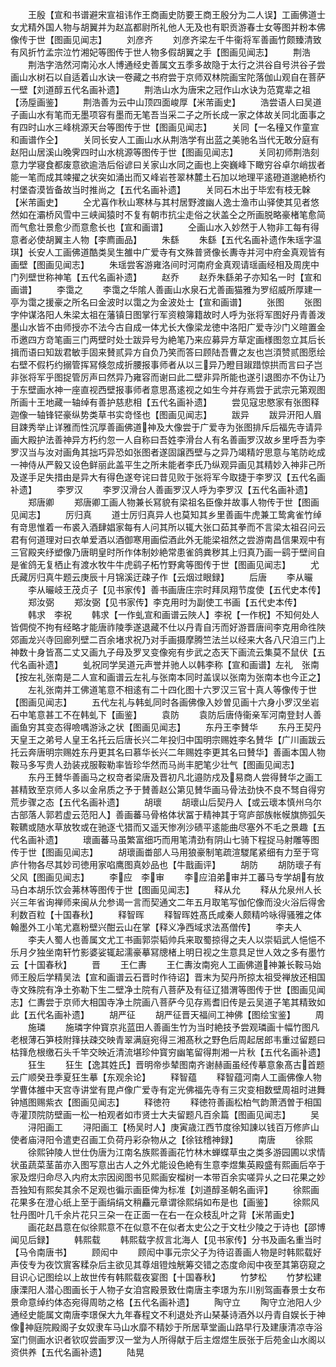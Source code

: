 <!-- { "loadSidebar": true } -->
　　王殷【宣和书谱避宋宣祖讳作王商画史防要王商王殷分为二人误】工画佛道士女尤精外国人物与胡翼并为赵嵓都尉所礼他人无及也有职贡游春士女等图并粉本佛像传于世【图画见闻志】
　　刘彦齐
　　刘彦齐梁左千牛衞将军善画竹颇臻清致有风折竹孟宗泣竹湘妃等图传于世人物多假胡翼之手【图画见闻志】
　　荆浩
　　荆浩字浩然河南沁水人博通经史善属文五季多故隐于太行之洪谷自号洪谷子尝画山水树石以自适着山水诀一卷藏之书府尝于京师双林院画宝陀落伽山观自在菩萨一壁【刘道醇五代名画补遗】
　　荆浩山水为唐宋之冠作山水诀为范寛辈之祖【汤垕画鉴】
　　荆浩善为云中山顶四面峻厚【米芾画史】
　　浩尝语人曰吴道子画山水有笔而无墨项容有墨而无笔吾当采二子之所长成一家之体故关同北面事之有四时山水三峰桃源天台等图传于世【图画见闻志】
　　关同【一名穜又作童宣和画谱作仝】
　　关同长安人工画山水从荆浩学有出蓝之美驰名当代无敢分庭有赵阳山居溪山晚霁四时山水桃源等图传于世【图画见闻志】
　　关同初师荆浩刻意力学寝食都废意欲逾浩后俗谚曰关家山水同之画也上突巍峰下瞰穷谷卓尔峭拔者能一笔而成其竦擢之状突如涌出而又峰岩苍翠林麓土石加以地理平逺磴道邈絶桥彴村堡杳漠皆备故当时推尚之【五代名画补遗】
　　关同石木出于毕宏有枝无榦【米芾画史】
　　仝尤喜作秋山寒林与其村居野渡幽人逸士渔市山驿使其见者悠然如在灞桥风雪中三峡闻猿时不复有朝市抗尘走俗之状盖仝之所画脱略豪楮笔愈简而气愈壮景愈少而意愈长也【宣和画谱】
　　仝画山水入妙然于人物非工每有得意者必使胡翼主人物【李廌画品】
　　朱繇
　　朱繇【五代名画补遗作朱瑶字温琪】长安人工画佛道酷类吴生雒中广爱寺有文殊普贤像长夀寺并河中府金真观皆有画壁【图画见闻志】
　　朱瑶尝客游雍洛间时河南府金真观请瑶画经相及周庑中门列壁世称神笔【五代名画补遗】
　　赵乔
　　赵乔朱繇弟子亦知名一时【宣和画谱】
　　李霭之
　　李霭之华隂人善画山水泉石尤善画猫雅为罗绍威所厚建一亭为霭之援豪之所名曰金波时以霭之为金波处士【宣和画谱】
　　张图
　　张图字仲谋洛阳人朱梁太祖在藩镇日图掌行军资粮簿籍故时人呼为张将军图好丹青善泼墨山水皆不由师授亦不法今古自成一体尤长大像梁龙徳中洛阳广爱寺沙门义暄置金币邀四方竒笔画三门两壁时处士跋异号为絶笔乃来应募异方草定画様图忽立其后长揖而语曰知跋君敏手固来賛贰异方自负乃笑而答曰顾陆吾曹之友也岂湏赞贰图愿绘右壁不假朽约搦管挥冩倏忽成折腰报事师者从以三异乃瞪目踧踖惊拱而言曰子岂非张将军乎图捉管厉声曰然异乃雍容而谢曰此二壁非异所能也遂引退图亦不伪让乃于东壁画水神一座直视西壁报事师者意思髙逺视之如生今并存焉尝于武宗元第观图所画十王地藏一轴绰有善护慈悲相【五代名画补遗】
　　尝见寇忠愍家有张图释迦像一轴锋铓豪纵势类草书实竒怪也【图画见闻志】
　　跋异
　　跋异汧阳人眉目踈秀举止详雅而性沉厚善画佛道神及大像尝于广爱寺为张图排斥后福先寺请异画大殿护法善神异方朽约忽一人自称曰吾姓李滑台人有名善画罗汉故乡里呼吾为李罗汉当与汝对画角其拙巧异恐如张图者遂固譲西壁与之异乃竭精竚思意与笔防屹成一神侍从严毅又设色鲜丽此盖平生之所未能者李氏乃纵观异画见其精妙入神非己所及遂手足失措由是异大有得色遂夸诧曰昔见败于张将军今取捷于李罗汉【五代名画补遗】
　　李罗汉
　　李罗汉滑台人善画罗汉人呼为李罗汉【五代名画补遗】
　　郑唐卿
　　郑唐卿工画人物兼长冩貌有梁祖名臣像并故事人物传于世【图画见闻志】
　　厉归真
　　道士厉归真异人也莫知其乡里善画牛虎兼工鸷禽雀竹绰有竒思惟着一布裘入酒肆娼家每有人问其所以辄大张口茹其拳而不言梁太祖召问云君有何道理对曰衣单爱酒以酒御寒用画偿酒此外无能梁祖然之尝游南昌信果观中有三官殿夹纾塑像乃唐眀皇时所作体制妙絶常患雀鸽粪秽其上归真乃画一鹞于壁间自是雀鸽无复栖止有渡水牧牛牛虎鹞子柘竹野禽等图传于世【图画见闻志】
　　尤氏藏厉归真牛题云庚辰十月锦溪迂疎子作【云烟过眼録】
　　后唐
　　李从曮
　　李从曮岐王茂贞子【见书家传】善书画唐庄宗时拜凤翔节度使【五代史本传】
　　郑汝弼
　　郑汝弼【见书家传】李克用时为副使工书画【五代史本传】
　　韩求　李祝
　　韩求【一作虬宣和画谱云陜人】李祝【一作柷】不知何处人皆倜傥不拘有经略才能唐祚陵季遂退藏不仕以丹青自汚而好游晋唐间李克用命徃陜郊画龙兴寺回廊列壁二百余堵求祝乃对手画摄摩腾竺法兰以经来大各八尺洎三门上神数十身皆髙二丈又画九子母及罗叉变像宛有步武之态天下画流云集莫不鼠伏【五代名画补遗】
　　虬祝同学吴道元声誉并驰人以韩李称【宣和画谱】左礼　张南【按左礼张南是二人宣和画谱云左礼与张南本同时盖误以张南为张南本也今正之】
　　左礼张南并工佛道笔意不相逺有二十四化图十六罗汉三官十真人等像传于世【图画见闻志】
　　五代左礼与韩虬同时各画佛像入妙曽见画十六身小罗汉坐岩石中笔意甚工不在韩虬下【画鉴】
　　袁防
　　袁防后唐侍衞亲军河南登封人善画鱼穷其变态得噞喁游泳之状【图画见闻志】
　　东丹王李賛华
　　东丹王契丹天皇王之弟号人皇王名托云后唐长兴二年投归中国明宗赐姓李名賛华【广川画跋云托云奔唐明宗赐姓东丹更其名曰慕华长兴二年赐姓李更其名曰賛华】善画本国人物鞍马多写贵人劲装戎服鞍勒率皆珍华然而马尚丰肥笔少壮气【图画见闻志】
　　东丹王賛华善画马之权竒者梁唐及晋初凡北邉防戍及易商人尝得賛华之画工甚精致至京师人多以金帛质之予于賛善赵公第见賛华画马骨法劲快不良不驽自得穷荒步骤之态【五代名画补遗】
　　胡瓌
　　胡瓌山后契丹人【或云瓌本慎州乌尔古部落人郭若虚云范阳人】善画蕃马骨格体状冨于精神其于穹庐部族帐幙旗斾弧矢鞍韀或随水草放牧或在驰逐弋猎而又遥天惨冽沙碛平逺能曲尽塞外不毛之景趣【五代名画补遗】
　　瓌画蕃马虽繁富细巧而用笔清劲有阴山七骑下程捉马射雕等图传于世【图画见闻志】
　　胡瓌画畨部人马用狼豪制笔疏渲騣尾紧细有力至于穹庐什物各尽其妙司徳用家啗鹰图真妙品也【牛戬画评】
　　胡防
　　胡防瓌子有父风【图画见闻志】
　　李应　李审
　　李应洎弟审并工蕃马专学胡有放马白本胡乐饮会茀林等图传于世【图画见闻志】
　　释从允
　　释从允泉州人长兴三年省询禅师来闽从允参谒一言而契通文二年五月取笔写伽佗像而没火浴后得舍利数百粒【十国春秋】
　　释智晖
　　释智晖姓髙氏咸秦人颇精吟咏得骚雅之体翰墨外工小笔尤嘉粉壁兴酣云山在掌【释义净西域求法髙僧传】
　　李夫人
　　李夫人蜀人也善属文尤工书画郭崇韬帅兵来取蜀掠得之夫人以崇韬武人悒悒不乐月夕独坐南轩竹影婆娑辄起濡豪摹冩牕楮上明日视之生意具足世人效之多有墨竹云【十国春秋】
　　晋
　　王仁夀
　　王仁夀汝南宛人工画佛道神兼长鞍马始师王殷后学精吴法【宣和画谱云石晋时作待诏】晋末为契丹所掠太祖受禅放还相国寺文殊院有净土弥勒下生二壁净土院有八菩萨及有征辽猎渭等图传于世【图画见闻志】仁夀尝于京师大相国寺净土院画八菩萨今见存焉耆旧传是云吴道子笔其精致如此【五代名画补遗】
　　胡严征
　　胡严征晋天福间工神佛【图绘宝鉴】
　　周
　　施璘
　　施璘字仲寳京兆蓝田人善画生竹为当时絶技予尝观璘画十幅竹图凡老根薄石笋枝附箨扶疎交映青翠满庭宛得三湘髙秋之野色后周起居郎韦重过留题曰枯箨危根缴石头千竿交映近清流堪珍仲寳穷幽笔留得荆湘一片秋【五代名画补遗】
　　狂生
　　狂生【逸其姓氏】晋明帝歩辇图南齐谢赫画虽经传摹意象髙古首题云广顺癸丑季夏狂生摹【东观余论】
　　释智蕴
　　释智蕴河南人工画佛像人物学曹体雒中天宫寺讲堂有毘卢像广爱寺有定光佛福先寺有三灾变相数壁周祖时进舞钟馗图赐紫衣【图画见闻志】
　　释徳符
　　释徳符善画松柏气韵萧洒曽于相国寺灌顶院防壁画一松一柏观者如市贤士大夫留题凡百余篇【图画见闻志】
　　吴
　　浔阳画工
　　浔阳画工【杨吴时人】庚寅歳江西节度徐知諌以钱百万修庐山使者庙浔阳令遣吏召画工负荷丹彩杂物从之【徐铉稽神録】
　　南唐
　　徐熙
　　徐熙钟陵人世仕伪唐为江南名族熙善画花竹林木蝉蝶草虫之类多游园圃以求情状虽蔬菜茎苖亦入图写意出古人之外尤能设色絶有生意李煜集英殿盛有熙画后卒于家及煜归命尽入内府太宗因阅图书见熙画安榴树一本带百余实嗟异乆之曰花果之妙吾独知有熙矣其余不足观也徧示画臣俾为标准【刘道醇圣朝名画评】
　　徐熙画花果多在澄心纸上至于画绢绢文稍麤元章谓徐熙绢如布是也【画鉴】
　　徐熙风牡丹图叶几千余片花只三朶一在正面一在右一在众枝乱叶之背【米芾画史】
　　画花赵昌意在似徐熙意不在似意不在似者太史公之于文杜少陵之于诗也【邵博闻见后録】
　　韩熙载
　　韩熙载字叔言北海人【见书家传】分书及画名重当时【马令南唐书】
　　顾闳中
　　顾闳中事元宗父子为待诏善画人物是时韩熙载好声伎专为夜饮賔客糅杂后主欲见其尊俎镫烛觥筹交错之态度命闳中夜至其第窃窥之目识心记图绘以上故世传有韩熙载夜宴图【十国春秋】
　　竹梦松
　　竹梦松建康溧阳人潜心图画长于人物子女洎宫殿景致仕南唐主李璟为东川别驾画春景士女布景命意绰约体态宛得周昉之格【五代名画补遗】
　　陶守立
　　陶守立池阳人少通经史能属文南唐李璟保大九年春程文不利退处齐山琹棊诗酒外以丹青自娱长于神像神庭院殿阁子女奴隶车马山水靡不精妙于所居草堂画山路早行及建康清凉寺浴室门侧画水识者钦叹尝画罗汉一堂为人所得献于后主煜煜生辰张于后苑金山水阁以资供养【五代名画补遗】
　　陆晃
